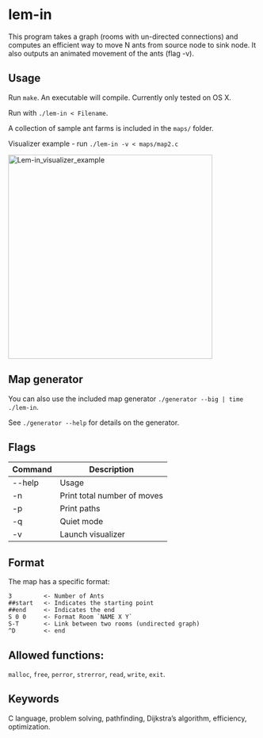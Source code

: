 # lem-in
This program takes a graph (rooms with un-directed connections) and computes an efficient way to move N ants from source node to sink node. It also outputs an animated movement of the ants (flag -v).

## Usage
Run `make`. An executable will compile. Currently only tested on OS X.

Run with `./lem-in < Filename`.

A collection of sample ant farms is included in the `maps/` folder.

Visualizer example - run `./lem-in -v < maps/map2.c`

<img width="412" alt="Lem-in_visualizer_example" src="https://user-images.githubusercontent.com/45909746/68823049-7a265a80-0647-11ea-830f-a2bd2d0c168a.png">

## Map generator

You can also use the included map generator `./generator --big | time ./lem-in`.

See `./generator --help` for details on the generator.

## Flags
| Command | Description |
| ------ | ------ |
| --help | Usage |
| -n | Print total number of moves |
| -p | Print paths |
| -q | Quiet mode |
| -v | Launch visualizer |

## Format
The map has a specific format:
```console
3         <- Number of Ants
##start   <- Indicates the starting point
##end     <- Indicates the end
S 0 0     <- Format Room `NAME X Y`
S-T       <- Link between two rooms (undirected graph)
^D        <- end
```

## Allowed functions:
`malloc`, `free`, `perror`, `strerror`, `read`, `write`, `exit`.
## Keywords
C language, problem solving, pathfinding, Dijkstra’s algorithm, efficiency, optimization.
